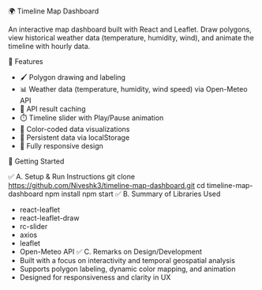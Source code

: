 🌍 Timeline Map Dashboard

An interactive map dashboard built with React and Leaflet. Draw polygons, view historical weather data (temperature, humidity, wind), and animate the timeline with hourly data.

🔧 Features

- 🖌️ Polygon drawing and labeling
- 📊 Weather data (temperature, humidity, wind speed) via Open-Meteo API
- 🧠 API result caching
- ⏱️ Timeline slider with Play/Pause animation
- 🎨 Color-coded data visualizations
- 💾 Persistent data via localStorage
- 📱 Fully responsive design

🚀 Getting Started

✅ A. Setup & Run Instructions
git clone https://github.com/Niveshk3/timeline-map-dashboard.git
cd timeline-map-dashboard
npm install
npm start
✅ B. Summary of Libraries Used
- react-leaflet
- react-leaflet-draw
- rc-slider
- axios
- leaflet
- Open-Meteo API
✅ C. Remarks on Design/Development
- Built with a focus on interactivity and temporal geospatial analysis
- Supports polygon labeling, dynamic color mapping, and animation
- Designed for responsiveness and clarity in UX
